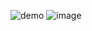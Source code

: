 ![demo](https://user-images.githubusercontent.com/33802666/229242082-af2f5732-231f-4fc2-952d-563c9e32151a.gif)
![image](https://user-images.githubusercontent.com/33802666/229304771-f4fb7ff6-4e6f-4e58-a280-64248bd16ac2.png)
